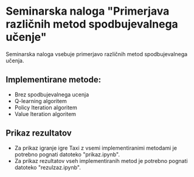 ﻿# Seminarska naloga "Primerjava različnih metod spodbujevalnega učenje"
 
 Seminarska naloga vsebuje primerjavo različnih metod spodbujevalnega učenja.
 
## Implementirane metode:
- Brez spodbujevalnega ucenja
- Q-learning algoritem
- Policy Iteration algoritem
- Value Iteration algoritem

## Prikaz rezultatov
- Za prikaz igranje igre Taxi z vsemi implementiranimi metodami je potrebno pognati datoteko "prikaz.ipynb".
- Za prikaz rezultatov vseh implementiranih metod je potrebno pognati datoteko "rezulzaz.ipynb".
